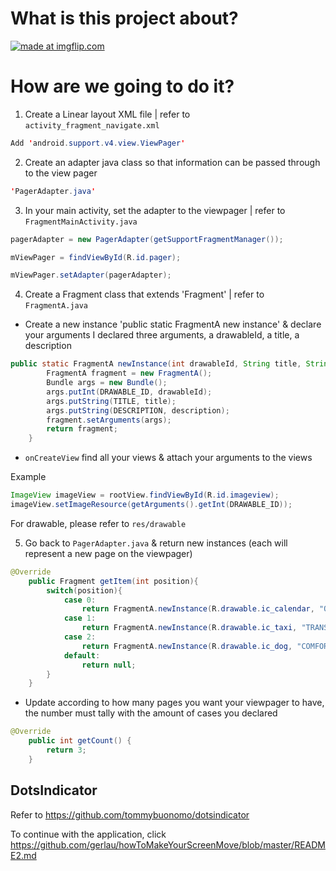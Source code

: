 # What is this project about?

<a href="https://imgflip.com/gif/2vl9pi"><img src="https://i.imgflip.com/2vl9pi.gif" title="made at imgflip.com"/></a>

# How are we going to do it? 

1. Create a Linear layout XML file | refer to `activity_fragment_navigate.xml`
```java
Add 'android.support.v4.view.ViewPager'
```

2. Create an adapter java class so that information can be passed through to the view pager 
```java
'PagerAdapter.java'
```

3. In your main activity, set the adapter to the viewpager | refer to `FragmentMainActivity.java`

```java
pagerAdapter = new PagerAdapter(getSupportFragmentManager());

mViewPager = findViewById(R.id.pager);

mViewPager.setAdapter(pagerAdapter);
```

4. Create a Fragment class that extends 'Fragment' | refer to `FragmentA.java`

- Create a new instance 'public static FragmentA new instance' & declare your arguments 
I declared three arguments, a drawableId, a title, a description

```java
public static FragmentA newInstance(int drawableId, String title, String description){
        FragmentA fragment = new FragmentA();
        Bundle args = new Bundle();
        args.putInt(DRAWABLE_ID, drawableId);
        args.putString(TITLE, title);
        args.putString(DESCRIPTION, description);
        fragment.setArguments(args);
        return fragment;
    }
```

- `onCreateView` find all your views & attach your arguments to the views

Example
```java
ImageView imageView = rootView.findViewById(R.id.imageview);
imageView.setImageResource(getArguments().getInt(DRAWABLE_ID));
```

For drawable, please refer to `res/drawable`

5. Go back to `PagerAdapter.java` & return new instances (each will represent a new page on the viewpager)
```java
@Override
    public Fragment getItem(int position){
        switch(position){
            case 0:
                return FragmentA.newInstance(R.drawable.ic_calendar, "ONLINE RESERVATION ", "Fast & reliable reservation");
            case 1:
                return FragmentA.newInstance(R.drawable.ic_taxi, "TRANSPORT", "Safe and reliable rides are provided by our experienced and pet friendly drivers");
            case 2:
                return FragmentA.newInstance(R.drawable.ic_dog, "COMFORT", "Comfortable environment for your dog’s needs and wants");
            default:
                return null;
        }
    }
```
- Update according to how many pages you want your viewpager to have, the number must tally with the amount of cases you declared
```java
@Override
    public int getCount() {
        return 3;
    }
```

## DotsIndicator
Refer to https://github.com/tommybuonomo/dotsindicator

To continue with the application, click https://github.com/gerlau/howToMakeYourScreenMove/blob/master/README2.md
